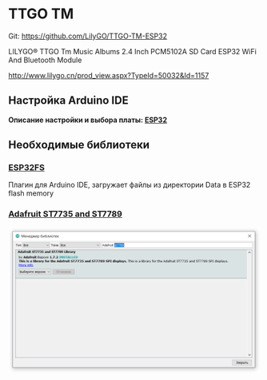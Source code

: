 # TTGO TM

Git: https://github.com/LilyGO/TTGO-TM-ESP32

LILYGO® TTGO Tm Music Albums 2.4 Inch PCM5102A SD Card ESP32 WiFi And Bluetooth Module

http://www.lilygo.cn/prod_view.aspx?TypeId=50032&Id=1157

## Настройка Arduino IDE
**Описание настройки и выбора платы: [ESP32](../ESP32/readme.md)**

## Необходимые библиотеки

### [ESP32FS](https://github.com/me-no-dev/arduino-esp32fs-plugin/releases)
Плагин для Arduino IDE, загружает файлы из директории Data в ESP32 flash memory

### [Adafruit ST7735 and ST7789](https://github.com/adafruit/Adafruit-ST7735-Library)
![TFT_ESPI](./images/st7789.png)


